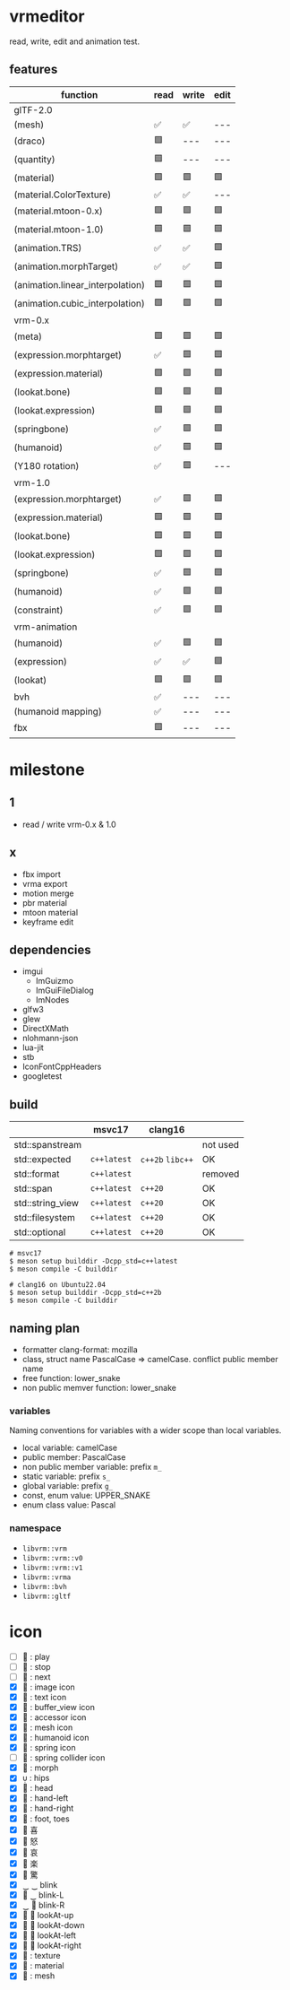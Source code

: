 # vrmeditor

read, write, edit and animation test.

## features

| function                         | read | write | edit |
| -------------------------------- | ---- | ----- | ---- |
| glTF-2.0                         |      |       |      |
| (mesh)                           | ✅   | ✅    | ---  |
| (draco)                          | 🟩   | ---   | ---  |
| (quantity)                       | 🟩   | ---   | ---  |
| (material)                       | 🟩   | 🟩    | 🟩   |
| (material.ColorTexture)          | ✅   | ✅    | ---  |
| (material.mtoon-0.x)             | 🟩   | 🟩    | 🟩   |
| (material.mtoon-1.0)             | 🟩   | 🟩    | 🟩   |
| (animation.TRS)                  | ✅   | ✅    | 🟩   |
| (animation.morphTarget)          | ✅   | ✅    | 🟩   |
| (animation.linear_interpolation) | 🟩   | 🟩    | 🟩   |
| (animation.cubic_interpolation)  | 🟩   | 🟩    | 🟩   |
| vrm-0.x                          |      |       |      |
| (meta)                           | 🟩   | 🟩    | 🟩   |
| (expression.morphtarget)         | ✅   | 🟩    | 🟩   |
| (expression.material)            | 🟩   | 🟩    | 🟩   |
| (lookat.bone)                    | 🟩   | 🟩    | 🟩   |
| (lookat.expression)              | 🟩   | 🟩    | 🟩   |
| (springbone)                     | ✅   | 🟩    | 🟩   |
| (humanoid)                       | ✅   | 🟩    | 🟩   |
| (Y180 rotation)                  | ✅   | 🟩    | ---  |
| vrm-1.0                          |      |       |      |
| (expression.morphtarget)         | ✅   | 🟩    | 🟩   |
| (expression.material)            | 🟩   | 🟩    | 🟩   |
| (lookat.bone)                    | 🟩   | 🟩    | 🟩   |
| (lookat.expression)              | 🟩   | 🟩    | 🟩   |
| (springbone)                     | ✅   | 🟩    | 🟩   |
| (humanoid)                       | ✅   | 🟩    | 🟩   |
| (constraint)                     | ✅   | 🟩    | 🟩   |
| vrm-animation                    |      |       |      |
| (humanoid)                       | ✅   | 🟩    | 🟩   |
| (expression)                     | ✅   | ✅    | 🟩   |
| (lookat)                         | 🟩   | 🟩    | 🟩   |
| bvh                              | ✅   | ---   | ---  |
| (humanoid mapping)               | ✅   | ---   | ---  |
| fbx                              | 🟩   | ---   | ---  |

# milestone

## 1

- read / write vrm-0.x & 1.0

## x

- fbx import
- vrma export
- motion merge
- pbr material
- mtoon material
- keyframe edit

## dependencies

- imgui
  - ImGuizmo
  - ImGuiFileDialog
  - ImNodes
- glfw3
- glew
- DirectXMath
- nlohmann-json
- lua-jit
- stb
- IconFontCppHeaders
- googletest

## build

|                  | msvc17      | clang16          |          |
| ---------------- | ----------- | ---------------- | -------- |
| std::spanstream  |             |                  | not used |
| std::expected    | `c++latest` | `c++2b` `libc++` | OK       |
| std::format      | `c++latest` |                  | removed  |
| std::span        | `c++latest` | `c++20`          | OK       |
| std::string_view | `c++latest` | `c++20`          | OK       |
| std::filesystem  | `c++latest` | `c++20`          | OK       |
| std::optional    | `c++latest` | `c++20`          | OK       |

```
# msvc17
$ meson setup builddir -Dcpp_std=c++latest
$ meson compile -C builddir
```

```
# clang16 on Ubuntu22.04
$ meson setup builddir -Dcpp_std=c++2b
$ meson compile -C builddir
```

## naming plan

- formatter clang-format: mozilla
- class, struct name PascalCase => camelCase. conflict public member name
- free function: lower_snake
- non public memver function: lower_snake

### variables

Naming conventions for variables with a wider scope than local variables.

- local variable: camelCase
- public member: PascalCase
- non public member variable: prefix `m_`
- static variable: prefix `s_`
- global variable: prefix `g_`
- const, enum value: UPPER_SNAKE
- enum class value: Pascal

### namespace

- `libvrm::vrm`
- `libvrm::vrm::v0`
- `libvrm::vrm::v1`
- `libvrm::vrma`
- `libvrm::bvh`
- `libvrm::gltf`

# icon

- [ ]  : play
- [ ]  : stop
- [ ] 󰒭 : next
- [x]  : image icon
- [x]  : text icon
- [x]  : buffer_view icon
- [x]  : accessor icon
- [x] 󰕣 : mesh icon
- [x] 󰂹 : humanoid icon
- [x] 󰚟 : spring icon
- [ ] 󱥔 : spring collider icon
- [x]  : morph
- [x]  : hips
- [x] 󱍞 : head
- [x] 󰹆 : hand-left
- [x] 󰹇 : hand-right
- [x] 󱗈 : foot, toes
- [x] 󰱰 喜
- [x] 󰱩 怒
- [x] 󰱶 哀
- [x] 󰱱 楽
- [x] 󰱮 驚
- [x] ‿ ‿ blink
- [x] 󰈈 ‿ blink-L
- [x] ‿ 󰈈 blink-R
- [x] 󰈈  lookAt-up
- [x] 󰈈  lookAt-down
- [x] 󰈈  lookAt-left
- [x] 󰈈  lookAt-right
- [x]  : texture
- [x]  : material
- [x] 󰕣 : mesh
